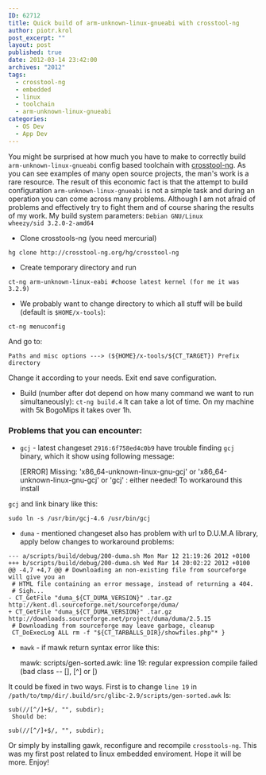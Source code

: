 ```yaml
---
ID: 62712
title: Quick build of arm-unknown-linux-gnueabi with crosstool-ng
author: piotr.krol
post_excerpt: ""
layout: post
published: true
date: 2012-03-14 23:42:00
archives: "2012"
tags:
  - crosstool-ng
  - embedded
  - linux
  - toolchain
  - arm-unknown-linux-gnueabi
categories:
  - OS Dev
  - App Dev
---
```

You might be surprised at how much you have to make to correctly build
`arm-unknown-linux-gnueabi` config based toolchain with [crosstool-ng][1]. As
you can see examples of many open source projects, the man's work is a rare
resource. The result of this economic fact is that the attempt to build
configuration `arm-unknown-linux-gnueabi` is not a simple task and during an
operation you can come across many problems. Although I am not afraid of
problems and effectively try to fight them and of course sharing the results of
my work. My build system parameters: `Debian GNU/Linux wheezy/sid 3.2.0-2-amd64`

*   Clone crosstools-ng (you need mercurial)

<pre><code class="bash">hg clone http://crosstool-ng.org/hg/crosstool-ng
</code></pre>

*   Create temporary directory and run

<pre><code class="bash">ct-ng arm-unknown-linux-eabi #choose latest kernel (for me it was 3.2.9)
</code></pre>

*   We probably want to change directory to which all stuff will be build (default is `$HOME/x-tools`):

<pre><code class="bash">ct-ng menuconfig
</code></pre>

And go to:

`Paths and misc options ---> (${HOME}/x-tools/${CT_TARGET}) Prefix directory`

Change it according to your needs. Exit end save configuration.

* Build (number after dot depend on how many command we want to run
simultaneously): `ct-ng build.4` It can take a lot of time. On my machine with
5k BogoMips it takes over 1h.

### Problems that you can encounter:

*   `gcj` - latest changeset `2916:6f758ed4c0b9` have trouble finding `gcj` binary, which it show using following message:

    [ERROR] Missing: 'x86_64-unknown-linux-gnu-gcj' or 'x86_64-unknown-linux-gnu-gcj' or 'gcj' : either needed!
     To workaround this install

`gcj` and link binary like this:

    sudo ln -s /usr/bin/gcj-4.6 /usr/bin/gcj

*   `duma` - mentioned changeset also has problem with url to D.U.M.A library, apply below changes to workaround problems:

<pre><code class="diff">--- a/scripts/build/debug/200-duma.sh Mon Mar 12 21:19:26 2012 +0100
+++ b/scripts/build/debug/200-duma.sh Wed Mar 14 20:02:22 2012 +0100
@@ -4,7 +4,7 @@ # Downloading an non-existing file from sourceforge will give you an
 # HTML file containing an error message, instead of returning a 404.
 # Sigh...
- CT_GetFile "duma_${CT_DUMA_VERSION}" .tar.gz http://kent.dl.sourceforge.net/sourceforge/duma/
+ CT_GetFile "duma_${CT_DUMA_VERSION}" .tar.gz http://downloads.sourceforge.net/project/duma/duma/2.5.15
 # Downloading from sourceforge may leave garbage, cleanup
 CT_DoExecLog ALL rm -f "${CT_TARBALLS_DIR}/showfiles.php"* }
</code></pre>

*   `mawk` - if mawk return syntax error like this:

    mawk: scripts/gen-sorted.awk: line 19: regular expression compile failed (bad
    class -- [], [^] or [)

It could be fixed in two ways. First is to change `line 19` in
`/path/to/tmp/dir/.build/src/glibc-2.9/scripts/gen-sorted.awk` Is:

    sub(//[^/]+$/, "", subdir);
     Should be:

    sub(//[^/]+$/, "", subdir);

Or simply by installing gawk, reconfigure and recompile `crosstools-ng`. This
was my first post related to linux embedded enviroment. Hope it will be more.
Enjoy!

 [1]: http://crosstool-ng.org/
